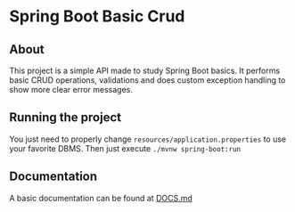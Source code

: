 # Spring Boot Basic Crud

## About

This project is a simple API made to study Spring Boot basics. It performs basic CRUD operations, validations and does custom exception handling to show more clear error messages.

## Running the project

You just need to properly change `resources/application.properties` to use your favorite DBMS. Then just execute `./mvnw spring-boot:run`

## Documentation

A basic documentation can be found at [DOCS.md](./DOCS.md)